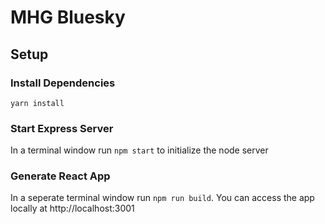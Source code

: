 # MHG Bluesky


## Setup

### Install Dependencies

`yarn install`

### Start Express Server

In a terminal window run `npm start` to initialize the node server

### Generate React App

In a seperate terminal window run `npm run build`. You can access the app locally at http://localhost:3001


